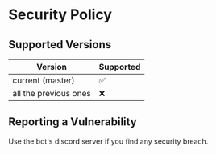 # Security Policy

## Supported Versions

| Version | Supported          |
| ------- | ------------------ |
| current (master)  | :white_check_mark: |
| all the previous ones   | :x: |

## Reporting a Vulnerability

Use the bot's discord server if you find any security breach.
